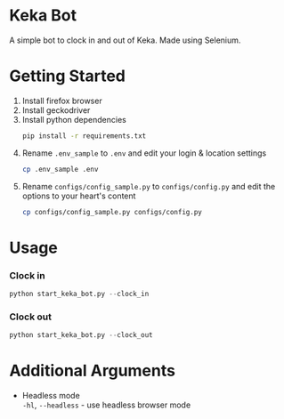 # Keka Bot

A simple bot to clock in and out of Keka. Made using Selenium.

# Getting Started

1. Install firefox browser
2. Install geckodriver
3. Install python dependencies
   ```bash
   pip install -r requirements.txt
   ```
4. Rename `.env_sample` to `.env` and edit your login & location settings
   ```bash
   cp .env_sample .env
   ```
5. Rename `configs/config_sample.py` to `configs/config.py` and edit the options to your heart's content
   ```bash
   cp configs/config_sample.py configs/config.py
   ```


# Usage

### Clock in
```python
python start_keka_bot.py --clock_in
```

### Clock out
```python
python start_keka_bot.py --clock_out
```

# Additional Arguments

- Headless mode<br>
  `-hl`, `--headless` - use headless browser mode